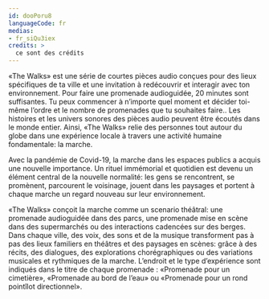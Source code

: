 ```yaml
---
id: dooPoru8
languageCode: fr
medias: 
- fr_siQu3iex
credits: >
  ce sont des crédits
---
```

«The Walks» est une série de courtes pièces audio conçues pour des lieux spécifiques de ta ville et une invitation à redécouvrir et interagir avec ton environnement.
Pour faire une promenade audioguidée, 20 minutes sont suffisantes. Tu peux commencer à n’importe quel moment et décider toi-même l’ordre et le nombre de promenades que tu souhaites faire..
Les histoires et les univers sonores des pièces audio peuvent être écoutés dans le monde entier. Ainsi, «The Walks» relie des personnes tout autour du globe dans une expérience locale à travers une activité humaine fondamentale: la marche.

Avec la pandémie de Covid-19, la marche dans les espaces publics a acquis une nouvelle importance. Un rituel immémorial et quotidien est devenu un élément central de la nouvelle normalité: les gens se rencontrent, se promènent, parcourent le voisinage, jouent dans les paysages et portent à chaque marche un regard nouveau sur leur environnement.

«The Walks» conçoit la marche comme un scenario théâtral: une promenade audioguidée dans des parcs, une promenade mise en scène dans des supermarchés ou des interactions cadencées sur des berges. Dans chaque ville, des voix, des sons et de la musique transforment pas à pas des lieux familiers en théâtres et des paysages en scènes: grâce à des récits, des dialogues, des explorations chorégraphiques ou des variations musicales et rythmiques de la marche. L’endroit et le type d’expérience sont indiqués dans le titre de chaque promenade  : «Promenade pour un cimetière», «Promenade au bord de l’eau» ou «Promenade pour un rond pointîlot directionnel».
